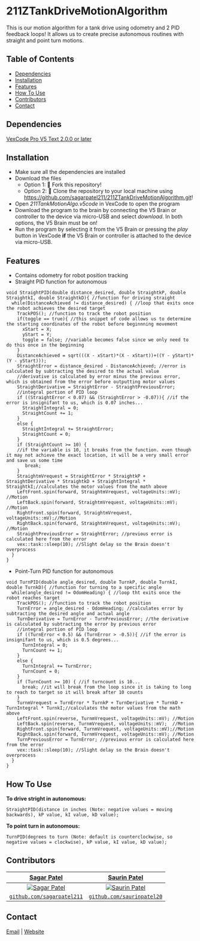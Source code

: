 # 211ZTankDriveMotionAlgorithm
This is our motion algorithm for a tank drive using odometry and 2 PID feedback loops! It allows us to create precise autonomous routines with straight and point turn motions.


## Table of Contents
* [Dependencies](#dependencies)
* [Installation](#installation)
* [Features](#features)
* [How To Use](#how-to-use)
* [Contributors](#contributors)
* [Contact](#contact)


## Dependencies
[VexCode Pro V5 Text 2.0.0 or later](https://www.vexrobotics.com/vexcode-download)


## Installation
* Make sure all the dependencies are installed
* Download the files
  * Option 1: 🍴 Fork this repository!
  * Option 2: 🧪 Clone the repository to your local machine using https://github.com/sagarpatel211/211ZTankDriveMotionAlgorithm.git!
* Open *211TankMotionAlgo.v5code* in VexCode to open the program
* Download the program to the brain by connecting the V5 Brain or controller to the device via micro-USB and select *download*. In both options, the V5 Brain must be on!
* Run the program by selecting it from the V5 Brain or pressing the *play* button in VexCode **if** the V5 Brain or controller is attached to the device via micro-USB.


## Features
* Contains odometry for robot position tracking
* Straight PID function for autonomous 
```
void StraightPID(double distance_desired, double StraightkP, double StraightkI, double StraightkD){ //function for driving straight
  while(DistanceAchieved != distance_desired) { //loop that exits once the robot achieves the desired target
    TrackPOS(); //function to track the robot position
    if(toggle == true){ //this snippet of code allows us to determine the starting coordinates of the robot before beginnning movement
      xStart = X;
      yStart = Y;
      toggle = false; //variable becomes false since we only need to do this once in the beginning
    }
    DistanceAchieved = sqrt(((X - xStart)*(X - xStart))+((Y - yStart)*(Y - yStart)));
    StraightError = distance_desired - DistanceAchieved; //error is calculated by subtracting the desired to the actual value
    //derivative is calculated by error minus the previous error, which is obtained from the error before outputting motor values
    StraightDerivative = StraightError - StraightPreviousError; 
    //integral portion of PID loop
    if ((StraightError < 0.07) && (StraightError > -0.07)){ //if the error is insignifant to us, which is 0.07 inches...
      StraightIntegral = 0;
      StraightCount += 1;
    }
    else { 
      StraightIntegral += StraightError; 
      StraightCount = 0;
    }
    if (StraightCount >= 10) {
    //if the variable is 10, it breaks from the function. even though it may not achieve the exact location, it will be a very small error and save us some time
       break;
    }
    StraightmVrequest = StraightError * StraightkP + StraightDerivative * StraightkD + StraightIntegral * StraightkI;//calculates the motor values from the math above
    LeftFront.spin(forward, StraightmVrequest, voltageUnits::mV); //Motion
    LeftBack.spin(forward, StraightmVrequest, voltageUnits::mV);  //Motion
    RightFront.spin(forward, StraightmVrequest, voltageUnits::mV);//Motion
    RightBack.spin(forward, StraightmVrequest, voltageUnits::mV); //Motion
    StraightPreviousError = StraightError; //previous error is calculated here from the error
    vex::task::sleep(10); //Slight delay so the Brain doesn't overprocess
  }
}
```
* Point-Turn PID function for autonomous 
```
void TurnPID(double angle_desired, double TurnkP, double TurnkI, double TurnkD){ //function for turning to a specific angle
  while(angle_desired != OdomHeading) { //loop tht exits once the robot reaches target
    TrackPOS(); //function to track the robot position
    TurnError = angle_desired - OdomHeading; //calculates error by subtracting the desired angle and actual angle
    TurnDerivative = TurnError - TurnPreviousError; //the derivative is calculated by subtracting the error by previous error
    //integral portion of PID loop
    if ((TurnError < 0.5) && (TurnError > -0.5)){ //if the error is insignifant to us, which is 0.5 degrees...
      TurnIntegral = 0;  
      TurnCount += 1;
    }
    else { 
      TurnIntegral += TurnError; 
      TurnCount = 0;
    }
    if (TurnCount >= 10) { //if turncount is 10...
      break; //it will break from the loop since it is taking to long to reach to target so it will break after 10 counts
    }
    TurnmVrequest = TurnError * TurnkP + TurnDerivative * TurnkD + TurnIntegral * TurnkI;//calculates the motor values from the math above
    LeftFront.spin(reverse, TurnmVrequest, voltageUnits::mV); //Motion
    LeftBack.spin(reverse, TurnmVrequest, voltageUnits::mV);  //Motion
    RightFront.spin(forward, TurnmVrequest, voltageUnits::mV);//Motion
    RightBack.spin(forward, TurnmVrequest, voltageUnits::mV); //Motion
    TurnPreviousError = TurnError; //previous error is calculated here from the error
    vex::task::sleep(10); //Slight delay so the Brain doesn't overprocess
  }
}
```


## How To Use
**To drive stright in autonomous:**
```
StraightPID(distance in inches (Note: negative values = moving backwards), kP value, kI value, kD value);
```

**To point turn in autonomous:**
```
TurnPID(degrees to turn (Note: default is counterclockwise, so negative values = clockwise), kP value, kI value, kD value);
```


## Contributors
| <a href="https://github.com/sagarpatel211" target="_blank">**Sagar Patel**</a> | <a href="http://github.com/saurinpatel20" target="_blank">**Saurin Patel**</a> |
| :---: |:---:|
| [![Sagar Patel](https://avatars1.githubusercontent.com/u/34544263?s=200)](https://github.com/sagarpatel211)    | [![Saurin Patel](https://avatars3.githubusercontent.com/u/62221622?s=200)](http://github.com/saurinpatel20) |
| <a href="https://github.com/sagarpatel211" target="_blank">`github.com/sagarpatel211`</a> | <a href="http://github.com/saurinpatel20" target="_blank">`github.com/saurinpatel20`</a> |


## Contact
[Email](mailto:sa24pate@uwaterloo.ca) | [Website](https://sagarpatel211.github.io/)
